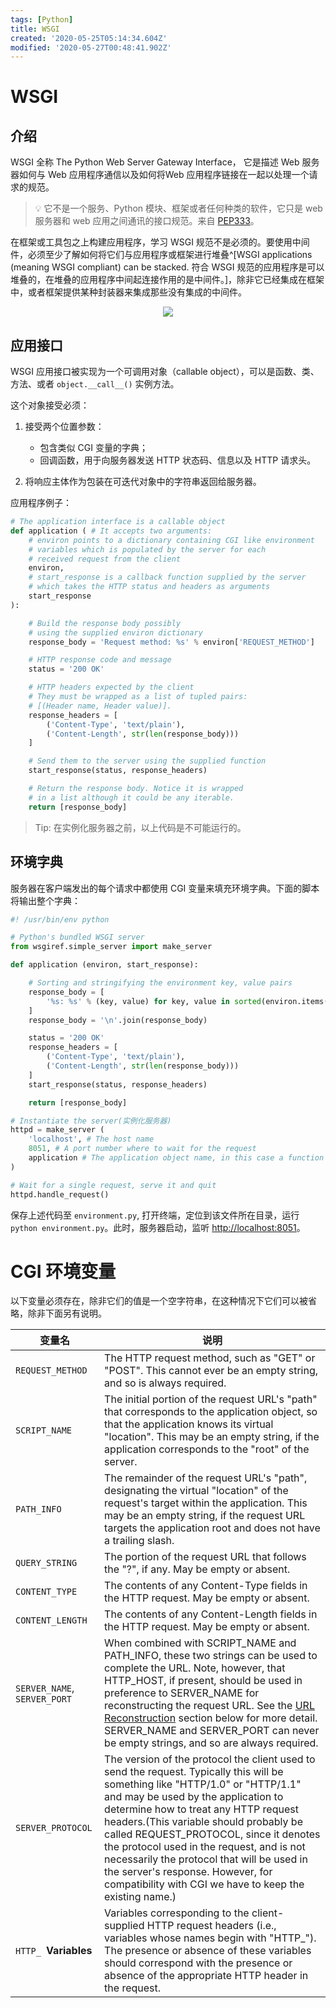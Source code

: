 ```yaml
---
tags: [Python]
title: WSGI
created: '2020-05-25T05:14:34.604Z'
modified: '2020-05-27T00:48:41.902Z'
---
```


# WSGI

## 介绍

WSGI 全称 The Python Web Server Gateway Interface， 它是描述 Web 服务器如何与 Web 应用程序通信以及如何将Web 应用程序链接在一起以处理一个请求的规范。
> :bulb: 它不是一个服务、Python 模块、框架或者任何种类的软件，它只是 web 服务器和 web 应用之间通讯的接口规范。来自 [PEP333](https://www.python.org/dev/peps/pep-3333/)。

在框架或工具包之上构建应用程序，学习 WSGI 规范不是必须的。要使用中间件，必须至少了解如何将它们与应用程序或框架进行堆叠^[WSGI applications (meaning WSGI compliant) can be stacked. 符合 WSGI 规范的应用程序是可以堆叠的，在堆叠的应用程序中间起连接作用的是中间件。]，除非它已经集成在框架中，或者框架提供某种封装器来集成那些没有集成的中间件。
<p align="center">
  <img src="@attachment/wsgi/wsgi.png"></img>
</p>

## 应用接口

WSGI 应用接口被实现为一个可调用对象（callable object），可以是函数、类、方法、或者 `object.__call__()` 实例方法。

这个对象接受必须：
1. 接受两个位置参数：
    - 包含类似 CGI 变量的字典；
    - 回调函数，用于向服务器发送 HTTP 状态码、信息以及 HTTP 请求头。

2. 将响应主体作为包装在可迭代对象中的字符串返回给服务器。

应用程序例子：
```python
# The application interface is a callable object
def application ( # It accepts two arguments:
    # environ points to a dictionary containing CGI like environment
    # variables which is populated by the server for each
    # received request from the client
    environ,
    # start_response is a callback function supplied by the server
    # which takes the HTTP status and headers as arguments
    start_response
):

    # Build the response body possibly
    # using the supplied environ dictionary
    response_body = 'Request method: %s' % environ['REQUEST_METHOD']

    # HTTP response code and message
    status = '200 OK'

    # HTTP headers expected by the client
    # They must be wrapped as a list of tupled pairs:
    # [(Header name, Header value)].
    response_headers = [
        ('Content-Type', 'text/plain'),
        ('Content-Length', str(len(response_body)))
    ]

    # Send them to the server using the supplied function
    start_response(status, response_headers)

    # Return the response body. Notice it is wrapped
    # in a list although it could be any iterable.
    return [response_body]
```
> Tip: 在实例化服务器之前，以上代码是不可能运行的。

## 环境字典

服务器在客户端发出的每个请求中都使用 CGI 变量来填充环境字典。下面的脚本将输出整个字典：

```python
#! /usr/bin/env python

# Python's bundled WSGI server
from wsgiref.simple_server import make_server

def application (environ, start_response):

    # Sorting and stringifying the environment key, value pairs
    response_body = [
        '%s: %s' % (key, value) for key, value in sorted(environ.items())
    ]
    response_body = '\n'.join(response_body)

    status = '200 OK'
    response_headers = [
        ('Content-Type', 'text/plain'),
        ('Content-Length', str(len(response_body)))
    ]
    start_response(status, response_headers)

    return [response_body]

# Instantiate the server(实例化服务器)
httpd = make_server (
    'localhost', # The host name
    8051, # A port number where to wait for the request
    application # The application object name, in this case a function
)

# Wait for a single request, serve it and quit
httpd.handle_request()
```

保存上述代码至 `environment.py`, 打开终端，定位到该文件所在目录，运行 `python environment.py`。此时，服务器启动，监听 [http://localhost:8051](http://localhost:8051)。

# CGI 环境变量
以下变量必须存在，除非它们的值是一个空字符串，在这种情况下它们可以被省略，除非下面另有说明。

| 变量名 | 说明 |
| --- | --- | 
| `REQUEST_METHOD` | The HTTP request method, such as "GET" or "POST". This cannot ever be an empty string, and so is always required. |
| `SCRIPT_NAME` | The initial portion of the request URL's "path" that corresponds to the application object, so that the application knows its virtual "location". This may be an empty string, if the application corresponds to the "root" of the server. |
| `PATH_INFO` | The remainder of the request URL's "path", designating the virtual "location" of the request's target within the application. This may be an empty string, if the request URL targets the application root and does not have a trailing slash. |
| `QUERY_STRING` | The portion of the request URL that follows the "?", if any. May be empty or absent. |
| `CONTENT_TYPE` | The contents of any Content-Type fields in the HTTP request. May be empty or absent. |
| `CONTENT_LENGTH` | The contents of any Content-Length fields in the HTTP request. May be empty or absent. |
| `SERVER_NAME`, `SERVER_PORT` | When combined with SCRIPT_NAME and PATH_INFO, these two strings can be used to complete the URL. Note, however, that HTTP_HOST, if present, should be used in preference to SERVER_NAME for reconstructing the request URL. See the [URL Reconstruction](https://www.python.org/dev/peps/pep-3333/#url-reconstruction) section below for more detail. SERVER_NAME and SERVER_PORT can never be empty strings, and so are always required. |
| `SERVER_PROTOCOL` | The version of the protocol the client used to send the request. Typically this will be something like "HTTP/1.0" or "HTTP/1.1" and may be used by the application to determine how to treat any HTTP request headers.(This variable should probably be called REQUEST_PROTOCOL, since it denotes the protocol used in the request, and is not necessarily the protocol that will be used in the server's response. However, for compatibility with CGI we have to keep the existing name.) |
| `HTTP_ `**Variables** | Variables corresponding to the client-supplied HTTP request headers (i.e., variables whose names begin with "HTTP_"). The presence or absence of these variables should correspond with the presence or absence of the appropriate HTTP header in the request. |

